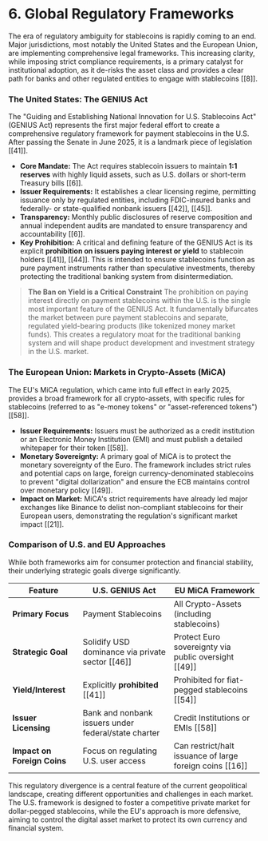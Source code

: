# 6. Global Regulatory Frameworks

The era of regulatory ambiguity for stablecoins is rapidly coming to an end. Major jurisdictions, most notably the United States and the European Union, are implementing comprehensive legal frameworks. This increasing clarity, while imposing strict compliance requirements, is a primary catalyst for institutional adoption, as it de-risks the asset class and provides a clear path for banks and other regulated entities to engage with stablecoins [\[8\]].

### The United States: The GENIUS Act

The "Guiding and Establishing National Innovation for U.S. Stablecoins Act" (GENIUS Act) represents the first major federal effort to create a comprehensive regulatory framework for payment stablecoins in the U.S. After passing the Senate in June 2025, it is a landmark piece of legislation [\[41\]].

*   **Core Mandate:** The Act requires stablecoin issuers to maintain **1:1 reserves** with highly liquid assets, such as U.S. dollars or short-term Treasury bills [\[6\]].
*   **Issuer Requirements:** It establishes a clear licensing regime, permitting issuance only by regulated entities, including FDIC-insured banks and federally- or state-qualified nonbank issuers [\[42\]], [\[45\]].
*   **Transparency:** Monthly public disclosures of reserve composition and annual independent audits are mandated to ensure transparency and accountability [\[6\]].
*   **Key Prohibition:** A critical and defining feature of the GENIUS Act is its explicit **prohibition on issuers paying interest or yield** to stablecoin holders [\[41\]], [\[44\]]. This is intended to ensure stablecoins function as pure payment instruments rather than speculative investments, thereby protecting the traditional banking system from disintermediation.

> **The Ban on Yield is a Critical Constraint**
> The prohibition on paying interest directly on payment stablecoins within the U.S. is the single most important feature of the GENIUS Act. It fundamentally bifurcates the market between pure payment stablecoins and separate, regulated yield-bearing products (like tokenized money market funds). This creates a regulatory moat for the traditional banking system and will shape product development and investment strategy in the U.S. market.

### The European Union: Markets in Crypto-Assets (MiCA)

The EU's MiCA regulation, which came into full effect in early 2025, provides a broad framework for all crypto-assets, with specific rules for stablecoins (referred to as "e-money tokens" or "asset-referenced tokens") [\[58\]].

*   **Issuer Requirements:** Issuers must be authorized as a credit institution or an Electronic Money Institution (EMI) and must publish a detailed whitepaper for their token [\[58\]].
*   **Monetary Sovereignty:** A primary goal of MiCA is to protect the monetary sovereignty of the Euro. The framework includes strict rules and potential caps on large, foreign currency-denominated stablecoins to prevent "digital dollarization" and ensure the ECB maintains control over monetary policy [\[49\]].
*   **Impact on Market:** MiCA's strict requirements have already led major exchanges like Binance to delist non-compliant stablecoins for their European users, demonstrating the regulation's significant market impact [\[21\]].

### Comparison of U.S. and EU Approaches

While both frameworks aim for consumer protection and financial stability, their underlying strategic goals diverge significantly.

| Feature                 | U.S. GENIUS Act                                    | EU MiCA Framework                                         |
| ----------------------- | -------------------------------------------------- | --------------------------------------------------------- |
| **Primary Focus**       | Payment Stablecoins                                | All Crypto-Assets (including stablecoins)                 |
| **Strategic Goal**      | Solidify USD dominance via private sector [\[46\]]     | Protect Euro sovereignty via public oversight [\[49\]]      |
| **Yield/Interest**      | Explicitly **prohibited** [\[41\]]                       | Prohibited for fiat-pegged stablecoins [\[54\]]             |
| **Issuer Licensing**    | Bank and nonbank issuers under federal/state charter | Credit Institutions or EMIs [\[58\]]                          |
| **Impact on Foreign Coins** | Focus on regulating U.S. user access           | Can restrict/halt issuance of large foreign coins [\[16\]] |

This regulatory divergence is a central feature of the current geopolitical landscape, creating different opportunities and challenges in each market. The U.S. framework is designed to foster a competitive private market for dollar-pegged stablecoins, while the EU's approach is more defensive, aiming to control the digital asset market to protect its own currency and financial system.
